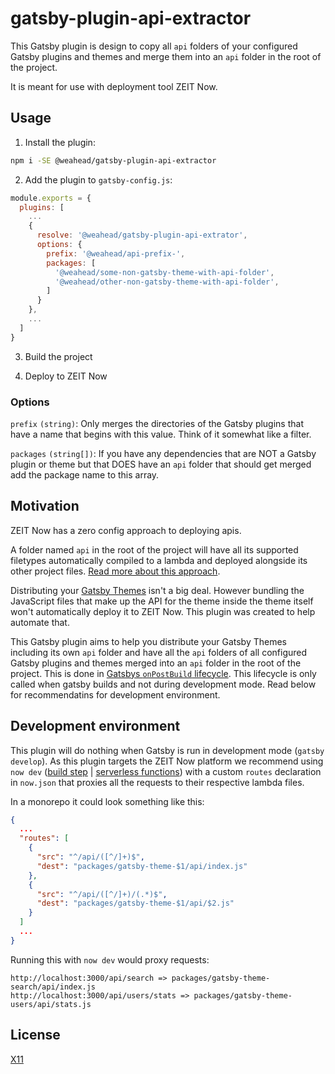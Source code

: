 # gatsby-plugin-api-extractor

This Gatsby plugin is design to copy all `api` folders of your configured Gatsby plugins and themes and merge them into an `api` folder in the root of the project.

It is meant for use with deployment tool ZEIT Now.

## Usage

1. Install the plugin:

```sh
npm i -SE @weahead/gatsby-plugin-api-extractor
```

2. Add the plugin to `gatsby-config.js`:

```js
module.exports = {
  plugins: [
    ...
    {
      resolve: '@weahead/gatsby-plugin-api-extrator',
      options: {
        prefix: '@weahead/api-prefix-',
        packages: [
          '@weahead/some-non-gatsby-theme-with-api-folder',
          '@weahead/other-non-gatsby-theme-with-api-folder',
        ]
      }
    },
    ...
  ]
}
```

3. Build the project

4. Deploy to ZEIT Now

### Options

`prefix` `(string)`: Only merges the directories of the Gatsby plugins that have a name that begins with this value. Think of it somewhat like a filter.

`packages` `(string[])`: If you have any dependencies that are NOT a Gatsby plugin or theme but that DOES have an `api` folder that should get merged add the package name to this array.

## Motivation

ZEIT Now has a zero config approach to deploying apis.

A folder named `api` in the root of the project will have all its supported filetypes automatically compiled to a lambda and deployed alongside its other project files. [Read more about this approach](https://zeit.co/docs/v2/serverless-functions/introduction).

Distributing your [Gatsby Themes](https://www.gatsbyjs.org/docs/themes/) isn't a big deal. However bundling the JavaScript files that make up the API for the theme inside the theme itself won't automatically deploy it to ZEIT Now. This plugin was created to help automate that.

This Gatsby plugin aims to help you distribute your Gatsby Themes including its own `api` folder and have all the `api` folders of all configured Gatsby plugins and themes merged into an `api` folder in the root of the project. This is done in [Gatsbys `onPostBuild` lifecycle](https://www.gatsbyjs.org/docs/node-apis/#onPostBuild). This lifecycle is only called when gatsby builds and not during development mode. Read below for recommendatins for development environment.

## Development environment

This plugin will do nothing when Gatsby is run in development mode (`gatsby develop`). As this plugin targets the ZEIT Now platform we recommend using `now dev` ([build step](https://zeit.co/docs/v2/build-step#during-local-development) | [serverless functions](https://zeit.co/docs/v2/serverless-functions/introduction#local-development)) with a custom `routes` declaration in `now.json` that proxies all the requests to their respective lambda files.

In a monorepo it could look something like this:

```json
{
  ...
  "routes": [
    {
      "src": "^/api/([^/]+)$",
      "dest": "packages/gatsby-theme-$1/api/index.js"
    },
    {
      "src": "^/api/([^/]+)/(.*)$",
      "dest": "packages/gatsby-theme-$1/api/$2.js"
    }
  ]
  ...
}
```

Running this with `now dev` would proxy requests:

```
http://localhost:3000/api/search => packages/gatsby-theme-search/api/index.js
http://localhost:3000/api/users/stats => packages/gatsby-theme-users/api/stats.js
```

## License

[X11](LICENSE)
